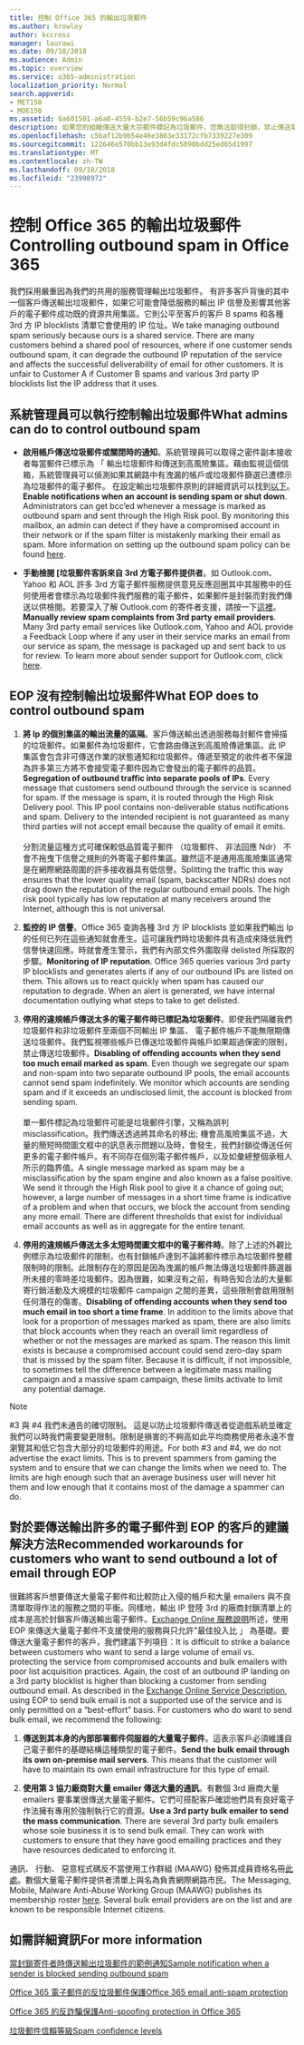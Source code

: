 ```yaml
---
title: 控制 Office 365 的輸出垃圾郵件
ms.author: krowley
author: kccross
manager: laurawi
ms.date: 09/18/2018
ms.audience: Admin
ms.topic: overview
ms.service: o365-administration
localization_priority: Normal
search.appverid:
- MET150
- MOE150
ms.assetid: 6a601501-a6a8-4559-b2e7-56b59c96a586
description: 如果您的組織傳送大量大宗郵件標記為垃圾郵件，您無法取得封鎖，禁止傳送電子郵件與 Office 365。請閱讀本篇文章以深入了解發生的原因以及可以怎麼有關它。
ms.openlocfilehash: c5baf12b9b54e46e3863e33172cfb7339227e309
ms.sourcegitcommit: 122646e570bb13e93d4fdc5090bdd25ed65d1997
ms.translationtype: MT
ms.contentlocale: zh-TW
ms.lasthandoff: 09/18/2018
ms.locfileid: "23998972"
---
```

# <a name="controlling-outbound-spam-in-office-365"></a><span data-ttu-id="7a8f8-104">控制 Office 365 的輸出垃圾郵件</span><span class="sxs-lookup"><span data-stu-id="7a8f8-104">Controlling outbound spam in Office 365</span></span>

<span data-ttu-id="7a8f8-p102">我們採用嚴重因為我們的共用的服務管理輸出垃圾郵件。 有許多客戶背後的其中一個客戶傳送輸出垃圾郵件，如果它可能會降低服務的輸出 IP 信譽及影響其他客戶的電子郵件成功既的資源共用集區。它則公平至客戶的客戶 B spams 和各種 3rd 方 IP blocklists 清單它會使用的 IP 位址。</span><span class="sxs-lookup"><span data-stu-id="7a8f8-p102">We take managing outbound spam seriously because ours is a shared service.  There are many customers behind a shared pool of resources, where if one customer sends outbound spam, it can degrade the outbound IP reputation of the service and affects the successful deliverability of email for other customers. It is unfair to Customer A if Customer B spams and various 3rd party IP blocklists list the IP address that it uses.</span></span>

## <a name="what-admins-can-do-to-control-outbound-spam"></a><span data-ttu-id="7a8f8-108">系統管理員可以執行控制輸出垃圾郵件</span><span class="sxs-lookup"><span data-stu-id="7a8f8-108">What admins can do to control outbound spam</span></span>

- <span data-ttu-id="7a8f8-p103">**啟用帳戶傳送垃圾郵件或關閉時的通知**。系統管理員可以取得之密件副本接收者每當郵件已標示為 「 輸出垃圾郵件和傳送到高風險集區。藉由監視這個信箱，系統管理員可以偵測如果其網路中有洩漏的帳戶或垃圾郵件篩選已遭標示為垃圾郵件的電子郵件。 在設定輸出垃圾郵件原則的詳細資訊可以找到[以下](configure-the-outbound-spam-policy.md)。</span><span class="sxs-lookup"><span data-stu-id="7a8f8-p103">**Enable notifications when an account is sending spam or shut down**. Administrators can get bcc’ed whenever a message is marked as outbound spam and sent through the High Risk pool. By monitoring this mailbox, an admin can detect if they have a compromised account in their network or if the spam filter is mistakenly marking their email as spam.  More information on setting up the outbound spam policy can be found [here](configure-the-outbound-spam-policy.md).</span></span>
 
- <span data-ttu-id="7a8f8-p104">**手動檢閱 [垃圾郵件客訴來自 3rd 方電子郵件提供者**。如 Outlook.com、 Yahoo 和 AOL 許多 3rd 方電子郵件服務提供意見反應迴圈其中其服務中的任何使用者會標示為垃圾郵件我們服務的電子郵件，如果郵件是封裝而對我們傳送以供檢閱。若要深入了解 Outlook.com 的寄件者支援，請按一下[這裡](https://sendersupport.olc.protection.outlook.com/pm/services.aspx)。</span><span class="sxs-lookup"><span data-stu-id="7a8f8-p104">**Manually review spam complaints from 3rd party email providers**. Many 3rd party email services like Outlook.com, Yahoo and AOL provide a Feedback Loop where if any user in their service marks an email from our service as spam, the message is packaged up and sent back to us for review. To learn more about sender support for Outlook.com, click [here](https://sendersupport.olc.protection.outlook.com/pm/services.aspx).</span></span>

## <a name="what-eop-does-to-control-outbound-spam"></a><span data-ttu-id="7a8f8-116">EOP 沒有控制輸出垃圾郵件</span><span class="sxs-lookup"><span data-stu-id="7a8f8-116">What EOP does to control outbound spam</span></span> 

1. <span data-ttu-id="7a8f8-p105">**將 Ip 的個別集區的輸出流量的區隔**。客戶傳送輸出透過服務每封郵件會掃描的垃圾郵件。如果郵件為垃圾郵件，它會路由傳送到高風險傳遞集區。此 IP 集區會包含非可傳送作業的狀態通知和垃圾郵件。傳遞至預定的收件者不保證為許多第三方將不會接受電子郵件因為它會發出的電子郵件的品質。</span><span class="sxs-lookup"><span data-stu-id="7a8f8-p105">**Segregation of outbound traffic into separate pools of IPs**. Every message that customers send outbound through the service is scanned for spam. If the message is spam, it is routed through the High Risk Delivery pool. This IP pool contains non-deliverable status notifications and spam. Delivery to the intended recipient is not guaranteed as many third parties will not accept email because the quality of email it emits.</span></span></br></br><span data-ttu-id="7a8f8-p106">分割流量這種方式可確保較低品質電子郵件 （垃圾郵件、 非法回應 Ndr） 不會不拖曳下信譽之規則的外寄電子郵件集區。雖然這不是通用高風險集區通常是在網際網路周圍的許多接收器具有低信譽。</span><span class="sxs-lookup"><span data-stu-id="7a8f8-p106">Splitting the traffic this way ensures that the lower quality email (spam, backscatter NDRs) does not drag down the reputation of the regular outbound email pools. The high risk pool typically has low reputation at many receivers around the Internet, although this is not universal.</span></span> 

2. <span data-ttu-id="7a8f8-p107">**監控的 IP 信譽**。Office 365 查詢各種 3rd 方 IP blocklists 並如果我們輸出 Ip 的任何已列在這些通知就會產生。這可讓我們時垃圾郵件具有造成來降低我們信譽快速回應。時就會產生警示，我們有內部文件外圍取得 delisted 所採取的步驟。</span><span class="sxs-lookup"><span data-stu-id="7a8f8-p107">**Monitoring of IP reputation**. Office 365 queries various 3rd party IP blocklists and generates alerts if any of our outbound IPs are listed on them. This allows us to react quickly when spam has caused our reputation to degrade. When an alert is generated, we have internal documentation outlying what steps to take to get delisted.</span></span> 

3. <span data-ttu-id="7a8f8-p108">**停用的違規帳戶傳送太多的電子郵件時已標記為垃圾郵件**。即使我們隔離我們垃圾郵件和非垃圾郵件至兩個不同輸出 IP 集區、 電子郵件帳戶不能無限期傳送垃圾郵件。我們監視哪些帳戶已傳送垃圾郵件與帳戶如果超過保密的限制，禁止傳送垃圾郵件。</span><span class="sxs-lookup"><span data-stu-id="7a8f8-p108">**Disabling of offending accounts when they send too much email marked as spam**. Even though we segregate our spam and non-spam into two separate outbound IP pools,  the email accounts cannot send spam indefinitely. We monitor which accounts are sending spam and if it exceeds an undisclosed limit, the account is blocked from sending spam.</span></span></br></br><span data-ttu-id="7a8f8-p109">單一郵件標記為垃圾郵件可能是垃圾郵件引擎，又稱為誤判 misclassification。我們傳送透過將其命名的移出; 機會高風險集區不過，大量的簡短時間圖文框中的訊息表示問題以及時，會發生，我們封鎖從傳送任何更多的電子郵件帳戶。有不同存在個別電子郵件帳戶，以及如彙總整個承租人所示的臨界值。</span><span class="sxs-lookup"><span data-stu-id="7a8f8-p109">A single message marked as spam may be a misclassification by the spam engine and also known as a false positive. We send it through the High Risk pool to give it a chance of going out; however, a large number of messages in a short time frame is indicative of a problem and when that occurs, we block the account from sending any more email. There are different thresholds that exist for individual email accounts as well as in aggregate for the entire tenant.</span></span>

4. <span data-ttu-id="7a8f8-p110">**停用的違規帳戶傳送太多太短時間圖文框中的電子郵件時**。除了上述的外觀比例標示為垃圾郵件的限制，也有封鎖帳戶達到不論將郵件標示為垃圾郵件整體限制時的限制。此限制存在的原因是因為洩漏的帳戶無法傳送垃圾郵件篩選器所未接的零時差垃圾郵件。因為很難，如果沒有之前，有時告知合法的大量郵寄行銷活動及大規模的垃圾郵件 campaign 之間的差異，這些限制會啟用限制任何潛在的傷害。</span><span class="sxs-lookup"><span data-stu-id="7a8f8-p110">**Disabling of offending accounts when they send too much email in too short a time frame**. In addition to the limits above that look for a proportion of messages marked as spam, there are also limits that block accounts when they reach an overall limit regardless of whether or not the messages are marked as spam. The reason this limit exists is because a compromised account could send zero-day spam that is missed by the spam filter. Because it is difficult, if not impossible, to sometimes tell the difference between a legitimate mass mailing campaign and a massive spam campaign, these limits activate to limit any potential damage.</span></span>

> [!NOTE]
> <span data-ttu-id="7a8f8-p111">#3 與 #4 我們未通告的確切限制。 這是以防止垃圾郵件傳送者從遊戲系統並確定我們可以時我們需要變更限制。限制是損害的不夠高如此平均商務使用者永遠不會瀏覽其和低它包含大部分的垃圾郵件的用途。</span><span class="sxs-lookup"><span data-stu-id="7a8f8-p111">For both #3 and #4, we do not advertise the exact limits.  This is to prevent spammers from gaming the system and to ensure that we can change the limits when we need to. The limits are high enough such that an average business user will never hit them and low enough that it contains most of the damage a spammer can do.</span></span> 

## <a name="recommended-workarounds-for-customers-who-want-to-send-outbound-a-lot-of-email-through-eop"></a><span data-ttu-id="7a8f8-141">對於要傳送輸出許多的電子郵件到 EOP 的客戶的建議解決方法</span><span class="sxs-lookup"><span data-stu-id="7a8f8-141">Recommended workarounds for customers who want to send outbound a lot of email through EOP</span></span>

<span data-ttu-id="7a8f8-p112">很難將客戶想要傳送大量電子郵件和比較防止入侵的帳戶和大量 emailers 與不良清單取得作法的服務之間的平衡。同樣地，輸出 IP 登陸 3rd 的廠商封鎖清單上的成本是高於封鎖客戶傳送輸出電子郵件。[Exchange Online 服務說明](https://technet.microsoft.com/library/exchange-online-limits.aspx#RecipientLimits)所述，使用 EOP 來傳送大量電子郵件不支援使用的服務與只允許"最佳投入比 」 為基礎。要傳送大量電子郵件的客戶，我們建議下列項目：</span><span class="sxs-lookup"><span data-stu-id="7a8f8-p112">It is difficult to strike a balance between customers who want to send a large volume of email vs. protecting the service from compromised accounts and bulk emailers with poor list acquisition practices. Again, the cost of an outbound IP landing on a 3rd party blocklist is higher than blocking a customer from sending outbound email. As described in the [Exchange Online Service Description](https://technet.microsoft.com/library/exchange-online-limits.aspx#RecipientLimits), using EOP to send bulk email is not a supported use of the service and is only permitted on a “best-effort” basis. For customers who do want to send bulk email, we recommend the following:</span></span>

1. <span data-ttu-id="7a8f8-p113">**傳送到其本身的內部部署郵件伺服器的大量電子郵件**。這表示客戶必須維護自己電子郵件的基礎結構這種類型的電子郵件。</span><span class="sxs-lookup"><span data-stu-id="7a8f8-p113">**Send the bulk email through its own on-premise mail servers**. This means that the customer will have to maintain its own email infrastructure for this type of email.</span></span>

2. <span data-ttu-id="7a8f8-p114">**使用第 3 協力廠商對大量 emailer 傳送大量的通訊**。有數個 3rd 廠商大量 emailers 要事業很傳送大量電子郵件。它們可搭配客戶確認他們具有良好電子作法擁有專用於強制執行它的資源。</span><span class="sxs-lookup"><span data-stu-id="7a8f8-p114">**Use a 3rd party bulk emailer to send the mass communication**. There are several 3rd party bulk emailers whose sole business it is to send bulk email. They can work with customers to ensure that they have good emailing practices and they have resources dedicated to enforcing it.</span></span> 

<span data-ttu-id="7a8f8-p115">通訊、 行動、 惡意程式碼反不當使用工作群組 (MAAWG) 發佈其成員資格名冊[此處](http://www.maawg.org/about/roster)。數個大量電子郵件提供者清單上與名為負責網際網路市民。</span><span class="sxs-lookup"><span data-stu-id="7a8f8-p115">The Messaging, Mobile, Malware Anti-Abuse Working Group (MAAWG) publishes its membership roster [here](http://www.maawg.org/about/roster). Several bulk email providers are on the list and are known to be responsible Internet citizens.</span></span> 
  
## <a name="for-more-information"></a><span data-ttu-id="7a8f8-153">如需詳細資訊</span><span class="sxs-lookup"><span data-stu-id="7a8f8-153">For more information</span></span>

[<span data-ttu-id="7a8f8-154">當封鎖寄件者時傳送輸出垃圾郵件的範例通知</span><span class="sxs-lookup"><span data-stu-id="7a8f8-154">Sample notification when a sender is blocked sending outbound spam</span></span>](sample-notification-when-a-sender-is-blocked-sending-outbound-spam.md)

[<span data-ttu-id="7a8f8-155">Office 365 電子郵件的反垃圾郵件保護</span><span class="sxs-lookup"><span data-stu-id="7a8f8-155">Office 365 email anti-spam protection</span></span>](anti-spam-protection.md)

[<span data-ttu-id="7a8f8-156">Office 365 的反詐騙保護</span><span class="sxs-lookup"><span data-stu-id="7a8f8-156">Anti-spoofing protection in Office 365</span></span>](anti-spoofing-protection.md)

[<span data-ttu-id="7a8f8-157">垃圾郵件信賴等級</span><span class="sxs-lookup"><span data-stu-id="7a8f8-157">Spam confidence levels</span></span>](spam-confidence-levels.md)

